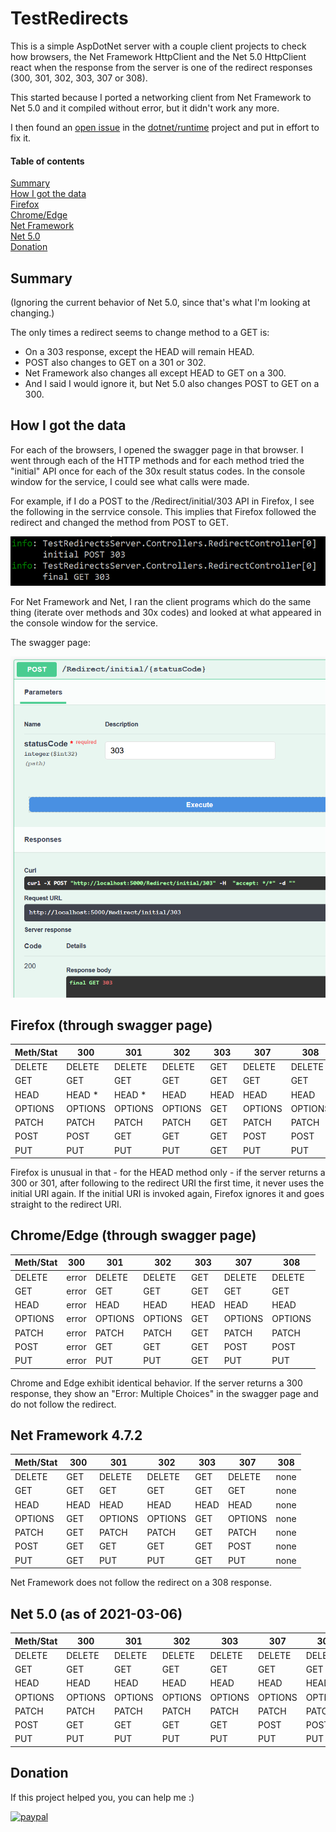 # TestRedirects

This is a simple AspDotNet server with a couple client projects to check how browsers,
the Net Framework HttpClient and the Net 5.0 HttpClient react when the response from
the server is one of the redirect responses (300, 301, 302, 303, 307 or 308).

This started because I ported a networking client from Net Framework to Net 5.0
and it compiled without error, but it didn't work any more.

I then found an [open issue](https://github.com/dotnet/runtime/issues/28998)
in the [dotnet/runtime](https://github.com/dotnet/runtime) project
and put in effort to fix it.

#### Table of contents
[Summary](#h01)<br>
[How I got the data](#h02)<br>
[Firefox](#h03)<br>
[Chrome/Edge](#h04)<br>
[Net Framework](#h05)<br>
[Net 5.0](#h06)<br>
[Donation](#h07)<br>

## Summary
<a name="h01" />

(Ignoring the current behavior of Net 5.0, since that's what I'm looking at changing.)

The only times a redirect seems to change method to a GET is:

- On a 303 response, except the HEAD will remain HEAD.
- POST also changes to GET on a 301 or 302.
- Net Framework also changes all except HEAD to GET on a 300.
- And I said I would ignore it, but Net 5.0 also changes POST to GET on a 300.

## How I got the data
<a name="h02" />

For each of the browsers, I opened the swagger page in that browser.
I went through each of the HTTP methods and for each method tried the "initial" API once for each of the 30x result status codes.
In the console window for the service, I could see what calls were made.

For example, if I do a POST to the /Redirect/initial/303 API in Firefox,
I see the following in the serrvice console.
This implies that Firefox followed the redirect and changed the method from POST to GET.

![](./server_console_post_303.png?raw=true)

For Net Framework and Net, I ran the client programs which do the same thing
(iterate over methods and 30x codes) and looked at what appeared in the console window for the service.

The swagger page:

![](./swagger_post_303.png?raw=true)

## Firefox (through swagger page)
<a name="h03" />

|Meth/Stat|300|301|302|303|307|308|
|---------|---|---|---|---|---|---|
|DELETE|DELETE|DELETE|DELETE|GET|DELETE|DELETE|
|GET|GET|GET|GET|GET|GET|GET|
|HEAD|HEAD *|HEAD *|HEAD|HEAD|HEAD|HEAD|
|OPTIONS|OPTIONS|OPTIONS|OPTIONS|GET|OPTIONS|OPTIONS|
|PATCH|PATCH|PATCH|PATCH|GET|PATCH|PATCH|
|POST|POST|GET|GET|GET|POST|POST|
|PUT|PUT|PUT|PUT|GET|PUT|PUT|

Firefox is unusual in that - for the HEAD method only - if the server
returns a 300 or 301, after following to the redirect URI the first time, it never uses the initial URI again.
If the initial URI is invoked again, Firefox ignores it and goes straight to the redirect URI.

## Chrome/Edge (through swagger page)
<a name="h04" />

|Meth/Stat|300|301|302|303|307|308|
|---------|---|---|---|---|---|---|
|DELETE|error|DELETE|DELETE|GET|DELETE|DELETE|
|GET|error|GET|GET|GET|GET|GET|
|HEAD|error|HEAD|HEAD|HEAD|HEAD|HEAD|
|OPTIONS|error|OPTIONS|OPTIONS|GET|OPTIONS|OPTIONS|
|PATCH|error|PATCH|PATCH|GET|PATCH|PATCH|
|POST|error|GET|GET|GET|POST|POST|
|PUT|error|PUT|PUT|GET|PUT|PUT|

Chrome and Edge exhibit identical behavior.
If the server returns a 300 response,
they show an "Error: Multiple Choices" in the swagger page
and do not follow the redirect.

## Net Framework 4.7.2
<a name="h05" />

|Meth/Stat|300|301|302|303|307|308|
|---------|---|---|---|---|---|---|
|DELETE|GET|DELETE|DELETE|GET|DELETE|none|
|GET|GET|GET|GET|GET|GET|none|
|HEAD|HEAD|HEAD|HEAD|HEAD|HEAD|none|
|OPTIONS|GET|OPTIONS|OPTIONS|GET|OPTIONS|none|
|PATCH|GET|PATCH|PATCH|GET|PATCH|none|
|POST|GET|GET|GET|GET|POST|none|
|PUT|GET|PUT|PUT|GET|PUT|none|

Net Framework does not follow the redirect on a 308 response.

## Net 5.0 (as of 2021-03-06)
<a name="h06" />

|Meth/Stat|300|301|302|303|307|308|
|---------|---|---|---|---|---|---|
|DELETE|DELETE|DELETE|DELETE|DELETE|DELETE|DELETE|
|GET|GET|GET|GET|GET|GET|GET|
|HEAD|HEAD|HEAD|HEAD|HEAD|HEAD|HEAD|
|OPTIONS|OPTIONS|OPTIONS|OPTIONS|OPTIONS|OPTIONS|OPTIONS|
|PATCH|PATCH|PATCH|PATCH|PATCH|PATCH|PATCH|
|POST|GET|GET|GET|GET|POST|POST|
|PUT|PUT|PUT|PUT|PUT|PUT|PUT|

## Donation
<a name="h07" />

If this project helped you, you can help me :) 

[![paypal](https://www.paypalobjects.com/en_US/i/btn/btn_donate_SM.gif)](https://www.paypal.com/cgi-bin/webscr?cmd=_donations&business=XE5JR3FR458ZE&currency_code=USD)
